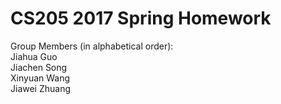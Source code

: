 # CS205 2017 Spring Homework

Group Members (in alphabetical order): <br /> 
Jiahua Guo  <br />
Jiachen Song  <br />
Xinyuan Wang  <br />
Jiawei Zhuang  <br />
